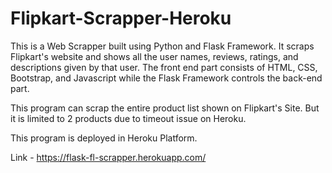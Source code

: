 # Flipkart-Scrapper-Heroku
This is a Web Scrapper built using Python and Flask Framework. It scraps Flipkart's website and shows all the user names, reviews, ratings, and descriptions given by that user. The front end part consists of HTML, CSS, Bootstrap, and Javascript while the Flask Framework controls the back-end part.

This program can scrap the entire product list shown on Flipkart's Site. But it is limited to 2 products due to timeout issue on Heroku.

This program is deployed in Heroku Platform.

Link - https://flask-fl-scrapper.herokuapp.com/
